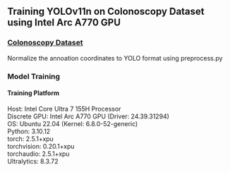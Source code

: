 ## Training YOLOv11n on Colonoscopy Dataset using Intel Arc A770 GPU
### [Colonoscopy Dataset](https://github.com/dashishi/LDPolypVideo-Benchmark?tab=readme-ov-file)
Normalize the annoation coordinates to YOLO format using preprocess.py   
### Model Training   
#### Training Platform   
Host: Intel Core Ultra 7 155H Processor   
Discrete GPU: Intel Arc A770 GPU (Driver: 24.39.31294)   
OS: Ubuntu 22.04 (Kernel: 6.8.0-52-generic)   
Python: 3.10.12    
torch: 2.5.1+xpu      
torchvision: 0.20.1+xpu   
torchaudio: 2.5.1+xpu   
Ultralytics: 8.3.72       
